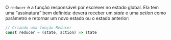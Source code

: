 

O `reducer` é a função responsável por escrever no estado global. Ela tem uma “assinatura” bem definida: deverá receber um _state_ e uma _action_ como parâmetro e retornar um novo estado ou o estado anterior:

```jsx
// Criando uma função Reducer
const reducer = (state, action) => state
```

